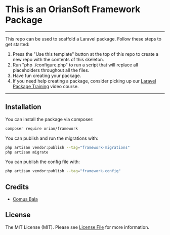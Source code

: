 # This is an OrianSoft Framework Package


---
This repo can be used to scaffold a Laravel package. Follow these steps to get started:

1. Press the "Use this template" button at the top of this repo to create a new repo with the contents of this skeleton.
2. Run "php ./configure.php" to run a script that will replace all placeholders throughout all the files.
3. Have fun creating your package.
4. If you need help creating a package, consider picking up our <a href="https://laravelpackage.training">Laravel Package Training</a> video course.
---


## Installation

You can install the package via composer:

```bash
composer require orian/framework
```

You can publish and run the migrations with:

```bash
php artisan vendor:publish --tag="framework-migrations"
php artisan migrate
```

You can publish the config file with:

```bash
php artisan vendor:publish --tag="framework-config"
```

## Credits

- [Comus Bala](https://github.com/comusbala96)

## License

The MIT License (MIT). Please see [License File](LICENSE.md) for more information.
